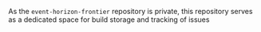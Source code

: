 As the `event-horizon-frontier` repository is private, this repository serves as a dedicated space for build storage and tracking of issues
